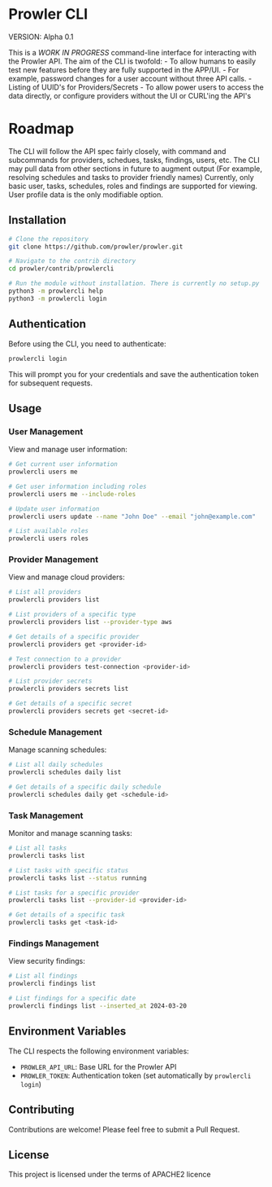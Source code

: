 # Prowler CLI

VERSION: Alpha 0.1

This is a *WORK IN PROGRESS* command-line interface for interacting with the Prowler API.
The aim of the CLI is twofold:
    - To allow humans to easily test new features before they are fully supported in the APP/UI.
      - For example, password changes for a user account without three API calls.
      - Listing of UUID's for Providers/Secrets
    - To allow power users to access the data directly, or configure providers without the UI or CURL'ing the API's

# Roadmap
The CLI will follow the API spec fairly closely, with command and subcommands for providers, schedues, tasks, findings, users, etc.
The CLI may pull data from other sections in future to augment output (For example, resolving schedules and tasks to provider friendly names)
Currently, only basic user, tasks, schedules, roles and findings are supported for viewing.
User profile data is the only modifiable option.

## Installation

```bash
# Clone the repository
git clone https://github.com/prowler/prowler.git

# Navigate to the contrib directory
cd prowler/contrib/prowlercli

# Run the module without installation. There is currently no setup.py
python3 -m prowlercli help
python3 -m prowlercli login
```

## Authentication

Before using the CLI, you need to authenticate:

```bash
prowlercli login
```

This will prompt you for your credentials and save the authentication token for subsequent requests.

## Usage

### User Management

View and manage user information:

```bash
# Get current user information
prowlercli users me

# Get user information including roles
prowlercli users me --include-roles

# Update user information
prowlercli users update --name "John Doe" --email "john@example.com"

# List available roles
prowlercli users roles
```

### Provider Management

View and manage cloud providers:

```bash
# List all providers
prowlercli providers list

# List providers of a specific type
prowlercli providers list --provider-type aws

# Get details of a specific provider
prowlercli providers get <provider-id>

# Test connection to a provider
prowlercli providers test-connection <provider-id>

# List provider secrets
prowlercli providers secrets list

# Get details of a specific secret
prowlercli providers secrets get <secret-id>
```

### Schedule Management

Manage scanning schedules:

```bash
# List all daily schedules
prowlercli schedules daily list

# Get details of a specific daily schedule
prowlercli schedules daily get <schedule-id>
```

### Task Management

Monitor and manage scanning tasks:

```bash
# List all tasks
prowlercli tasks list

# List tasks with specific status
prowlercli tasks list --status running

# List tasks for a specific provider
prowlercli tasks list --provider-id <provider-id>

# Get details of a specific task
prowlercli tasks get <task-id>
```

### Findings Management

View security findings:

```bash
# List all findings
prowlercli findings list

# List findings for a specific date
prowlercli findings list --inserted_at 2024-03-20
```

## Environment Variables

The CLI respects the following environment variables:
- `PROWLER_API_URL`: Base URL for the Prowler API
- `PROWLER_TOKEN`: Authentication token (set automatically by `prowlercli login`)

## Contributing

Contributions are welcome! Please feel free to submit a Pull Request.

## License

This project is licensed under the terms of APACHE2 licence